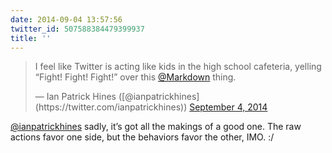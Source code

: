 ```yaml
---
date: 2014-09-04 13:57:56
twitter_id: 507588384479399937
title: ''
---
```


<blockquote class="twitter-tweet"><p lang="en" dir="ltr">I feel like Twitter is acting like kids in the high school cafeteria, yelling “Fight! Fight! Fight!” over this <a href="https://twitter.com/markdown?ref_src=twsrc%5Etfw">@Markdown</a> thing.</p>&mdash; Ian Patrick Hines ([@ianpatrickhines](https://twitter.com/ianpatrickhines)) <a href="https://twitter.com/ianpatrickhines/status/507580745859100674?ref_src=twsrc%5Etfw">September 4, 2014</a></blockquote>
<script async src="https://platform.twitter.com/widgets.js" charset="utf-8"></script>

[@ianpatrickhines](https://twitter.com/ianpatrickhines) sadly, it’s got all the makings of a good one. The raw actions favor one side, but the behaviors favor the other, IMO. :/
